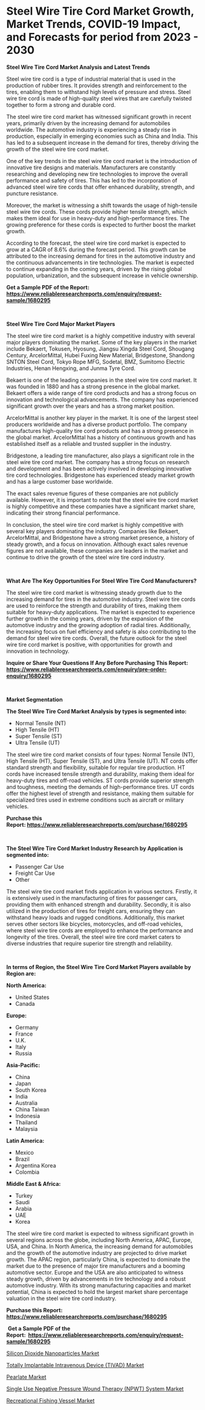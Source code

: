 <p><h1>Steel Wire Tire Cord Market Growth, Market Trends, COVID-19 Impact, and Forecasts for period from 2023 - 2030</h1></p><p><strong>Steel Wire Tire Cord Market Analysis and Latest Trends</strong></p>
<p><p>Steel wire tire cord is a type of industrial material that is used in the production of rubber tires. It provides strength and reinforcement to the tires, enabling them to withstand high levels of pressure and stress. Steel wire tire cord is made of high-quality steel wires that are carefully twisted together to form a strong and durable cord.</p><p>The steel wire tire cord market has witnessed significant growth in recent years, primarily driven by the increasing demand for automobiles worldwide. The automotive industry is experiencing a steady rise in production, especially in emerging economies such as China and India. This has led to a subsequent increase in the demand for tires, thereby driving the growth of the steel wire tire cord market.</p><p>One of the key trends in the steel wire tire cord market is the introduction of innovative tire designs and materials. Manufacturers are constantly researching and developing new tire technologies to improve the overall performance and safety of tires. This has led to the incorporation of advanced steel wire tire cords that offer enhanced durability, strength, and puncture resistance.</p><p>Moreover, the market is witnessing a shift towards the usage of high-tensile steel wire tire cords. These cords provide higher tensile strength, which makes them ideal for use in heavy-duty and high-performance tires. The growing preference for these cords is expected to further boost the market growth.</p><p>According to the forecast, the steel wire tire cord market is expected to grow at a CAGR of 8.6% during the forecast period. This growth can be attributed to the increasing demand for tires in the automotive industry and the continuous advancements in tire technologies. The market is expected to continue expanding in the coming years, driven by the rising global population, urbanization, and the subsequent increase in vehicle ownership.</p></p>
<p><strong>Get a Sample PDF of the Report:&nbsp; <a href="https://www.reliableresearchreports.com/enquiry/request-sample/1680295">https://www.reliableresearchreports.com/enquiry/request-sample/1680295</a></strong></p>
<p>&nbsp;</p>
<p><strong>Steel Wire Tire Cord Major Market Players</strong></p>
<p><p>The steel wire tire cord market is a highly competitive industry with several major players dominating the market. Some of the key players in the market include Bekaert, Tokusen, Hyosung, Jiangsu Xingda Steel Cord, Shougang Century, ArcelorMittal, Hubei Fuxing New Material, Bridgestone, Shandong SNTON Steel Cord, Tokyo Rope MFG, Sodetal, BMZ, Sumitomo Electric Industries, Henan Hengxing, and Junma Tyre Cord.</p><p>Bekaert is one of the leading companies in the steel wire tire cord market. It was founded in 1880 and has a strong presence in the global market. Bekaert offers a wide range of tire cord products and has a strong focus on innovation and technological advancements. The company has experienced significant growth over the years and has a strong market position.</p><p>ArcelorMittal is another key player in the market. It is one of the largest steel producers worldwide and has a diverse product portfolio. The company manufactures high-quality tire cord products and has a strong presence in the global market. ArcelorMittal has a history of continuous growth and has established itself as a reliable and trusted supplier in the industry.</p><p>Bridgestone, a leading tire manufacturer, also plays a significant role in the steel wire tire cord market. The company has a strong focus on research and development and has been actively involved in developing innovative tire cord technologies. Bridgestone has experienced steady market growth and has a large customer base worldwide.</p><p>The exact sales revenue figures of these companies are not publicly available. However, it is important to note that the steel wire tire cord market is highly competitive and these companies have a significant market share, indicating their strong financial performance.</p><p>In conclusion, the steel wire tire cord market is highly competitive with several key players dominating the industry. Companies like Bekaert, ArcelorMittal, and Bridgestone have a strong market presence, a history of steady growth, and a focus on innovation. Although exact sales revenue figures are not available, these companies are leaders in the market and continue to drive the growth of the steel wire tire cord industry.</p></p>
<p>&nbsp;</p>
<p><strong>What Are The Key Opportunities For Steel Wire Tire Cord Manufacturers?</strong></p>
<p><p>The steel wire tire cord market is witnessing steady growth due to the increasing demand for tires in the automotive industry. Steel wire tire cords are used to reinforce the strength and durability of tires, making them suitable for heavy-duty applications. The market is expected to experience further growth in the coming years, driven by the expansion of the automotive industry and the growing adoption of radial tires. Additionally, the increasing focus on fuel efficiency and safety is also contributing to the demand for steel wire tire cords. Overall, the future outlook for the steel wire tire cord market is positive, with opportunities for growth and innovation in technology.</p></p>
<p><strong>Inquire or Share Your Questions If Any Before Purchasing This Report: <a href="https://www.reliableresearchreports.com/enquiry/pre-order-enquiry/1680295">https://www.reliableresearchreports.com/enquiry/pre-order-enquiry/1680295</a></strong></p>
<p>&nbsp;</p>
<p><strong>Market Segmentation</strong></p>
<p><strong>The Steel Wire Tire Cord Market Analysis by types is segmented into:</strong></p>
<p><ul><li>Normal Tensile (NT)</li><li>High Tensile (HT)</li><li>Super Tensile (ST)</li><li>Ultra Tensile (UT)</li></ul></p>
<p><p>The steel wire tire cord market consists of four types: Normal Tensile (NT), High Tensile (HT), Super Tensile (ST), and Ultra Tensile (UT). NT cords offer standard strength and flexibility, suitable for regular tire production. HT cords have increased tensile strength and durability, making them ideal for heavy-duty tires and off-road vehicles. ST cords provide superior strength and toughness, meeting the demands of high-performance tires. UT cords offer the highest level of strength and resistance, making them suitable for specialized tires used in extreme conditions such as aircraft or military vehicles.</p></p>
<p><strong>Purchase this Report:&nbsp;<a href="https://www.reliableresearchreports.com/purchase/1680295">https://www.reliableresearchreports.com/purchase/1680295</a></strong></p>
<p>&nbsp;</p>
<p><strong>The Steel Wire Tire Cord Market Industry Research by Application is segmented into:</strong></p>
<p><ul><li>Passenger Car Use</li><li>Freight Car Use</li><li>Other</li></ul></p>
<p><p>The steel wire tire cord market finds application in various sectors. Firstly, it is extensively used in the manufacturing of tires for passenger cars, providing them with enhanced strength and durability. Secondly, it is also utilized in the production of tires for freight cars, ensuring they can withstand heavy loads and rugged conditions. Additionally, this market serves other sectors like bicycles, motorcycles, and off-road vehicles, where steel wire tire cords are employed to enhance the performance and longevity of the tires. Overall, the steel wire tire cord market caters to diverse industries that require superior tire strength and reliability.</p></p>
<p>&nbsp;</p>
<p><strong>In terms of Region, the Steel Wire Tire Cord Market Players available by Region are:</strong></p>
<p>
    <p> <strong> North America: </strong>
        <ul>
            <li>United States</li>
            <li>Canada</li>
        </ul>
        </p> 
    <p> <strong> Europe: </strong>
        <ul>
            <li>Germany</li>
            <li>France</li>
            <li>U.K.</li>
            <li>Italy</li>
            <li>Russia</li>
        </ul>
        </p> 
    <p> <strong> Asia-Pacific: </strong>
        <ul>
            <li>China</li>
            <li>Japan</li>
            <li>South Korea</li>
            <li>India</li>
            <li>Australia</li>
            <li>China Taiwan</li>
            <li>Indonesia</li>
            <li>Thailand</li>
            <li>Malaysia</li>
        </ul>
        </p> 
    <p> <strong> Latin America: </strong>
        <ul>
            <li>Mexico</li>
            <li>Brazil</li>
            <li>Argentina Korea</li>
            <li>Colombia</li>
        </ul>
        </p> 
    <p> <strong> Middle East & Africa: </strong>
        <ul>
            <li>Turkey</li>
            <li>Saudi</li>
            <li>Arabia</li>
            <li>UAE</li>
            <li>Korea</li>
        </ul>
    </p>
    </p>
<p><p>The steel wire tire cord market is expected to witness significant growth in several regions across the globe, including North America, APAC, Europe, USA, and China. In North America, the increasing demand for automobiles and the growth of the automotive industry are projected to drive market growth. The APAC region, particularly China, is expected to dominate the market due to the presence of major tire manufacturers and a booming automotive sector. Europe and the USA are also anticipated to witness steady growth, driven by advancements in tire technology and a robust automotive industry. With its strong manufacturing capacities and market potential, China is expected to hold the largest market share percentage valuation in the steel wire tire cord industry.</p></p>
<p><strong>Purchase this Report: <a href="https://www.reliableresearchreports.com/purchase/1680295">https://www.reliableresearchreports.com/purchase/1680295</a></strong></p>
<p>&nbsp;<strong>Get a Sample PDF of the Report:&nbsp;&nbsp;<a href="https://www.reliableresearchreports.com/enquiry/request-sample/1680295">https://www.reliableresearchreports.com/enquiry/request-sample/1680295</a></strong></p>
<p><strong></strong></p>
<p><p><a href="https://github.com/BryceTownsendr/Market-Research-Report-List-1/blob/main/silicon-dioxide-nanoparticles-market.md">Silicon Dioxide Nanoparticles Market</a></p><p><a href="https://www.linkedin.com/pulse/totally-implantable-intravenous-device-tivad-market-size-2023-uhvvc/">Totally Implantable Intravenous Device (TIVAD) Market</a></p><p><a href="https://github.com/WillieWoodard/Market-Research-Report-List-1/blob/main/pearlate-market.md">Pearlate Market</a></p><p><a href="https://www.linkedin.com/pulse/single-use-negative-pressure-wound-therapy-npwt-system-market-atnpc/">Single Use Negative Pressure Wound Therapy (NPWT) System Market</a></p><p><a href="https://medium.com/@dowodis7877/decoding-recreational-fishing-vessel-market-metrics-market-share-trends-and-growth-patterns-1c5311ad5c0e">Recreational Fishing Vessel Market</a></p></p>